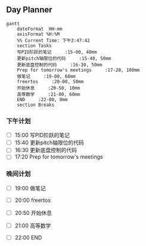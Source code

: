 ## Day Planner
```mermaid
gantt
    dateFormat  HH-mm
    axisFormat %H:%M
    %% Current Time: 下午2:47:42
    section Tasks
    写PID阶跃的笔记     :15-00, 40mm
    更新pitch轴限位的代码     :15-40, 50mm
    更新底盘控制的代码     :16-30, 50mm
    Prep for tomorrow's meetings     :17-20, 100mm
    做笔记     :19-00, 60mm
    freertos     :20-00, 50mm
    开始休息     :20-50, 10mm
    高等数学     :21-00, 60mm
    END     :22-00, 0mm
    section Breaks

```

### 下午计划



- [ ] 15:00 写PID阶跃的笔记
- [ ] 15:40 更新pitch轴限位的代码
- [ ] 16:30 更新底盘控制的代码
- [ ] 17:20 Prep for tomorrow's meetings

### 晚间计划
- [ ] 19:00 做笔记
- [ ] 20:00 freertos
- [ ] 20:50 开始休息
- [ ] 21:00 高等数学

- [ ] 22:00 END